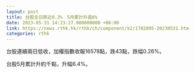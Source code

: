 ```yaml
---
layout: post
title: 台股全日跌近0.3%　5月累計升逾6%
date: 2023-05-31 14:23:27.000000000 +08:00
link: https://news.rthk.hk/rthk/ch/component/k2/1702895-20230531.htm
categories: rthk
---
```


台股連續兩日低收，加權指數收報16578點，跌43點，跌幅0.26%。

台股5月累計升約千點，升幅6.4%。
